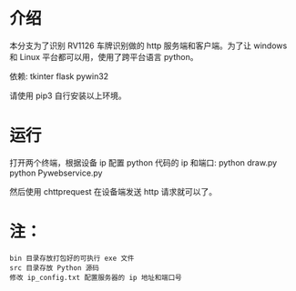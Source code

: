# 介绍

本分支为了识别 RV1126 车牌识别做的 http 服务端和客户端。为了让 windows 和 Linux 平台都可以用，使用了跨平台语言 python。

依赖:
	tkinter
	flask
	pywin32

请使用 pip3 自行安装以上环境。

# 运行

打开两个终端，根据设备 ip 配置 python 代码的 ip 和端口:
	python draw.py
	python Pywebservice.py

然后使用 chttprequest 在设备端发送 http 请求就可以了。

# 注：
```
bin 目录存放打包好的可执行 exe 文件
src 目录存放 Python 源码
修改 ip_config.txt 配置服务器的 ip 地址和端口号
```
